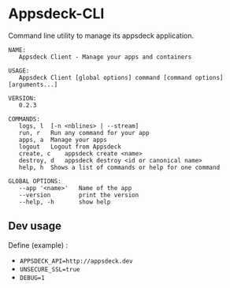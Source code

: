 Appsdeck-CLI
============

Command line utility to manage its appsdeck application.

```
NAME:
   Appsdeck Client - Manage your apps and containers

USAGE:
   Appsdeck Client [global options] command [command options] [arguments...]

VERSION:
   0.2.3

COMMANDS:
   logs, l	[-n <nblines> | --stream]
   run, r	Run any command for your app
   apps, a	Manage your apps
   logout	Logout from Appsdeck
   create, c	appsdeck create <name>
   destroy, d	appsdeck destroy <id or canonical name>
   help, h	Shows a list of commands or help for one command
   
GLOBAL OPTIONS:
   --app '<name>'	Name of the app
   --version		print the version
   --help, -h		show help

```

Dev usage
---------

Define (example) :

* `APPSDECK_API=http://appsdeck.dev`
* `UNSECURE_SSL=true`
* `DEBUG=1`
